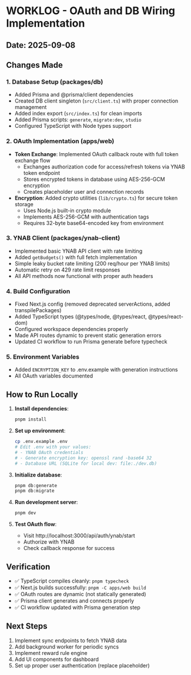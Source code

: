 # WORKLOG - OAuth and DB Wiring Implementation

## Date: 2025-09-08

## Changes Made

### 1. Database Setup (packages/db)
- Added Prisma and @prisma/client dependencies
- Created DB client singleton (`src/client.ts`) with proper connection management
- Added index export (`src/index.ts`) for clean imports
- Added Prisma scripts: `generate`, `migrate:dev`, `studio`
- Configured TypeScript with Node types support

### 2. OAuth Implementation (apps/web)
- **Token Exchange**: Implemented OAuth callback route with full token exchange flow
  - Exchanges authorization code for access/refresh tokens via YNAB token endpoint
  - Stores encrypted tokens in database using AES-256-GCM encryption
  - Creates placeholder user and connection records
- **Encryption**: Added crypto utilities (`lib/crypto.ts`) for secure token storage
  - Uses Node.js built-in crypto module
  - Implements AES-256-GCM with authentication tags
  - Requires 32-byte base64-encoded key from environment

### 3. YNAB Client (packages/ynab-client)
- Implemented basic YNAB API client with rate limiting
- Added `getBudgets()` with full fetch implementation
- Simple leaky bucket rate limiting (200 req/hour per YNAB limits)
- Automatic retry on 429 rate limit responses
- All API methods now functional with proper auth headers

### 4. Build Configuration
- Fixed Next.js config (removed deprecated serverActions, added transpilePackages)
- Added TypeScript types (@types/node, @types/react, @types/react-dom)
- Configured workspace dependencies properly
- Made API routes dynamic to prevent static generation errors
- Updated CI workflow to run Prisma generate before typecheck

### 5. Environment Variables
- Added `ENCRYPTION_KEY` to .env.example with generation instructions
- All OAuth variables documented

## How to Run Locally

1. **Install dependencies**:
   ```bash
   pnpm install
   ```

2. **Set up environment**:
   ```bash
   cp .env.example .env
   # Edit .env with your values:
   # - YNAB OAuth credentials
   # - Generate encryption key: openssl rand -base64 32
   # - Database URL (SQLite for local dev: file:./dev.db)
   ```

3. **Initialize database**:
   ```bash
   pnpm db:generate
   pnpm db:migrate
   ```

4. **Run development server**:
   ```bash
   pnpm dev
   ```

5. **Test OAuth flow**:
   - Visit http://localhost:3000/api/auth/ynab/start
   - Authorize with YNAB
   - Check callback response for success

## Verification

- ✅ TypeScript compiles cleanly: `pnpm typecheck`
- ✅ Next.js builds successfully: `pnpm -C apps/web build`
- ✅ OAuth routes are dynamic (not statically generated)
- ✅ Prisma client generates and connects properly
- ✅ CI workflow updated with Prisma generation step

## Next Steps

1. Implement sync endpoints to fetch YNAB data
2. Add background worker for periodic syncs
3. Implement reward rule engine
4. Add UI components for dashboard
5. Set up proper user authentication (replace placeholder)